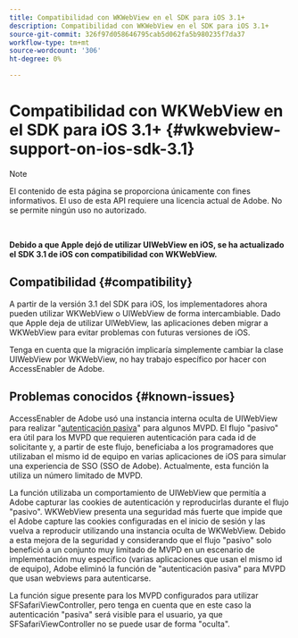 ```yaml
---
title: Compatibilidad con WKWebView en el SDK para iOS 3.1+
description: Compatibilidad con WKWebView en el SDK para iOS 3.1+
source-git-commit: 326f97d058646795cab5d062fa5b980235f7da37
workflow-type: tm+mt
source-wordcount: '306'
ht-degree: 0%

---
```



# Compatibilidad con WKWebView en el SDK para iOS 3.1+ {#wkwebview-support-on-ios-sdk-3.1}

>[!NOTE]
>
>El contenido de esta página se proporciona únicamente con fines informativos. El uso de esta API requiere una licencia actual de Adobe. No se permite ningún uso no autorizado.

</br>

**Debido a que Apple dejó de utilizar UIWebView en iOS, se ha actualizado el SDK 3.1 de iOS con compatibilidad con WKWebView.**

## Compatibilidad {#compatibility}

A partir de la versión 3.1 del SDK para iOS, los implementadores ahora pueden utilizar WKWebView o UIWebView de forma intercambiable. Dado que Apple deja de utilizar UIWebView, las aplicaciones deben migrar a WKWebView para evitar problemas con futuras versiones de iOS.

Tenga en cuenta que la migración implicaría simplemente cambiar la clase UIWebView por WKWebView, no hay trabajo específico por hacer con AccessEnabler de Adobe.

## Problemas conocidos {#known-issues}

AccessEnabler de Adobe usó una instancia interna oculta de UIWebView para realizar &quot;[autenticación pasiva](/help/authentication/sso-passive-authn.md)&quot; para algunos MVPD. El flujo &quot;pasivo&quot; era útil para los MVPD que requieren autenticación para cada id de solicitante y, a partir de este flujo, beneficiaba a los programadores que utilizaban el mismo id de equipo en varias aplicaciones de iOS para simular una experiencia de SSO (SSO de Adobe). Actualmente, esta función la utiliza un número limitado de MVPD.

La función utilizaba un comportamiento de UIWebView que permitía a Adobe capturar las cookies de autenticación y reproducirlas durante el flujo &quot;pasivo&quot;. WKWebView presenta una seguridad más fuerte que impide que el Adobe capture las cookies configuradas en el inicio de sesión y las vuelva a reproducir utilizando una instancia oculta de WKWebView. Debido a esta mejora de la seguridad y considerando que el flujo &quot;pasivo&quot; solo benefició a un conjunto muy limitado de MVPD en un escenario de implementación muy específico (varias aplicaciones que usan el mismo id de equipo), Adobe eliminó la función de &quot;autenticación pasiva&quot; para MVPD que usan webviews para autenticarse.

La función sigue presente para los MVPD configurados para utilizar SFSafariViewController, pero tenga en cuenta que en este caso la autenticación &quot;pasiva&quot; será visible para el usuario, ya que SFSafariViewController no se puede usar de forma &quot;oculta&quot;.
